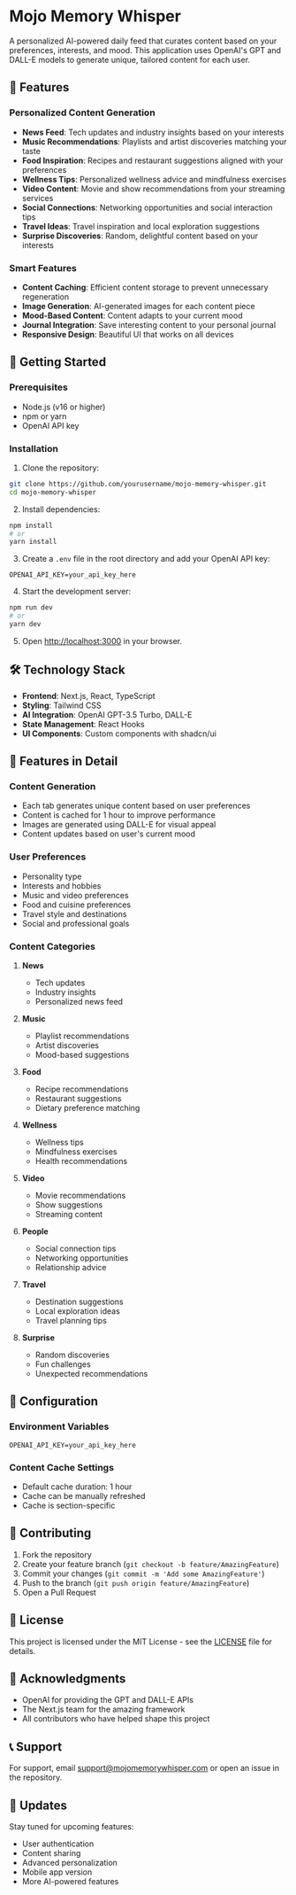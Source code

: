 # Mojo Memory Whisper

A personalized AI-powered daily feed that curates content based on your preferences, interests, and mood. This application uses OpenAI's GPT and DALL-E models to generate unique, tailored content for each user.

## 🌟 Features

### Personalized Content Generation

- **News Feed**: Tech updates and industry insights based on your interests
- **Music Recommendations**: Playlists and artist discoveries matching your taste
- **Food Inspiration**: Recipes and restaurant suggestions aligned with your preferences
- **Wellness Tips**: Personalized wellness advice and mindfulness exercises
- **Video Content**: Movie and show recommendations from your streaming services
- **Social Connections**: Networking opportunities and social interaction tips
- **Travel Ideas**: Travel inspiration and local exploration suggestions
- **Surprise Discoveries**: Random, delightful content based on your interests

### Smart Features

- **Content Caching**: Efficient content storage to prevent unnecessary regeneration
- **Image Generation**: AI-generated images for each content piece
- **Mood-Based Content**: Content adapts to your current mood
- **Journal Integration**: Save interesting content to your personal journal
- **Responsive Design**: Beautiful UI that works on all devices

## 🚀 Getting Started

### Prerequisites

- Node.js (v16 or higher)
- npm or yarn
- OpenAI API key

### Installation

1. Clone the repository:

```bash
git clone https://github.com/yourusername/mojo-memory-whisper.git
cd mojo-memory-whisper
```

2. Install dependencies:

```bash
npm install
# or
yarn install
```

3. Create a `.env` file in the root directory and add your OpenAI API key:

```env
OPENAI_API_KEY=your_api_key_here
```

4. Start the development server:

```bash
npm run dev
# or
yarn dev
```

5. Open [http://localhost:3000](http://localhost:3000) in your browser.

## 🛠️ Technology Stack

- **Frontend**: Next.js, React, TypeScript
- **Styling**: Tailwind CSS
- **AI Integration**: OpenAI GPT-3.5 Turbo, DALL-E
- **State Management**: React Hooks
- **UI Components**: Custom components with shadcn/ui

## 📱 Features in Detail

### Content Generation

- Each tab generates unique content based on user preferences
- Content is cached for 1 hour to improve performance
- Images are generated using DALL-E for visual appeal
- Content updates based on user's current mood

### User Preferences

- Personality type
- Interests and hobbies
- Music and video preferences
- Food and cuisine preferences
- Travel style and destinations
- Social and professional goals

### Content Categories

1. **News**

   - Tech updates
   - Industry insights
   - Personalized news feed

2. **Music**

   - Playlist recommendations
   - Artist discoveries
   - Mood-based suggestions

3. **Food**

   - Recipe recommendations
   - Restaurant suggestions
   - Dietary preference matching

4. **Wellness**

   - Wellness tips
   - Mindfulness exercises
   - Health recommendations

5. **Video**

   - Movie recommendations
   - Show suggestions
   - Streaming content

6. **People**

   - Social connection tips
   - Networking opportunities
   - Relationship advice

7. **Travel**

   - Destination suggestions
   - Local exploration ideas
   - Travel planning tips

8. **Surprise**
   - Random discoveries
   - Fun challenges
   - Unexpected recommendations

## 🔧 Configuration

### Environment Variables

```env
OPENAI_API_KEY=your_api_key_here
```

### Content Cache Settings

- Default cache duration: 1 hour
- Cache can be manually refreshed
- Cache is section-specific

## 🤝 Contributing

1. Fork the repository
2. Create your feature branch (`git checkout -b feature/AmazingFeature`)
3. Commit your changes (`git commit -m 'Add some AmazingFeature'`)
4. Push to the branch (`git push origin feature/AmazingFeature`)
5. Open a Pull Request

## 📝 License

This project is licensed under the MIT License - see the [LICENSE](LICENSE) file for details.

## 🙏 Acknowledgments

- OpenAI for providing the GPT and DALL-E APIs
- The Next.js team for the amazing framework
- All contributors who have helped shape this project

## 📞 Support

For support, email support@mojomemorywhisper.com or open an issue in the repository.

## 🔄 Updates

Stay tuned for upcoming features:

- User authentication
- Content sharing
- Advanced personalization
- Mobile app version
- More AI-powered features
